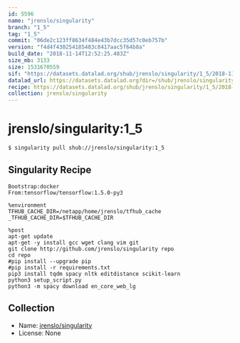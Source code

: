 ```yaml
---
id: 5596
name: "jrenslo/singularity"
branch: "1_5"
tag: "1_5"
commit: "06de2c123ff8634f484e43b7dcc35d57c0eb757b"
version: "f4d4f430254185483c8417aac5f64b8a"
build_date: "2018-11-14T12:52:25.483Z"
size_mb: 3133
size: 1531670559
sif: "https://datasets.datalad.org/shub/jrenslo/singularity/1_5/2018-11-14-06de2c12-f4d4f430/f4d4f430254185483c8417aac5f64b8a.simg"
datalad_url: https://datasets.datalad.org?dir=/shub/jrenslo/singularity/1_5/2018-11-14-06de2c12-f4d4f430/
recipe: https://datasets.datalad.org/shub/jrenslo/singularity/1_5/2018-11-14-06de2c12-f4d4f430/Singularity
collection: jrenslo/singularity
---
```


# jrenslo/singularity:1_5

```bash
$ singularity pull shub://jrenslo/singularity:1_5
```

## Singularity Recipe

```singularity
Bootstrap:docker
From:tensorflow/tensorflow:1.5.0-py3

%environment
TFHUB_CACHE_DIR=/netapp/home/jrenslo/tfhub_cache
_TFHUB_CACHE_DIR=$TFHUB_CACHE_DIR

%post
apt-get update
apt-get -y install gcc wget clang vim git
git clone http://github.com/jrenslo/singularity repo
cd repo
#pip install --upgrade pip
#pip install -r requirements.txt
pip3 install tqdm spacy nltk editdistance scikit-learn
python3 setup_script.py
python3 -m spacy download en_core_web_lg
```

## Collection

 - Name: [jrenslo/singularity](https://github.com/jrenslo/singularity)
 - License: None

